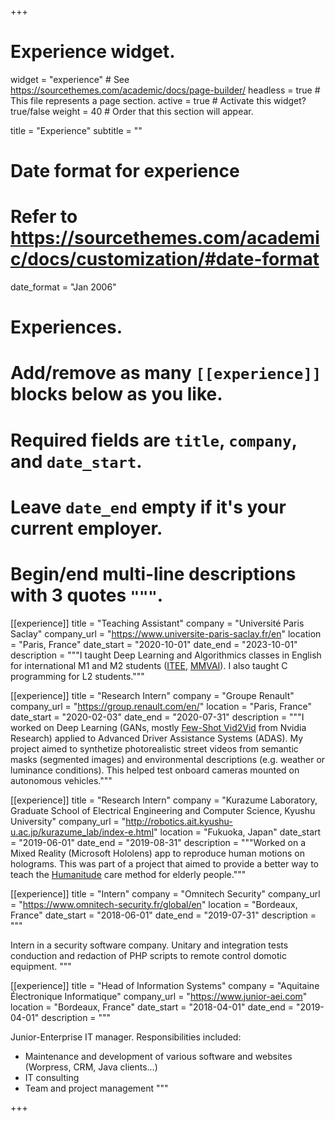 +++
# Experience widget.
widget = "experience"  # See https://sourcethemes.com/academic/docs/page-builder/
headless = true  # This file represents a page section.
active = true  # Activate this widget? true/false
weight = 40  # Order that this section will appear.

title = "Experience"
subtitle = ""

# Date format for experience
#   Refer to https://sourcethemes.com/academic/docs/customization/#date-format
date_format = "Jan 2006"

# Experiences.
#   Add/remove as many `[[experience]]` blocks below as you like.
#   Required fields are `title`, `company`, and `date_start`.
#   Leave `date_end` empty if it's your current employer.
#   Begin/end multi-line descriptions with 3 quotes `"""`.

[[experience]]
  title = "Teaching Assistant"
  company = "Université Paris Saclay"
  company_url = "https://www.universite-paris-saclay.fr/en"
  location = "Paris, France"
  date_start = "2020-10-01"
  date_end = "2023-10-01"
  description = """I taught Deep Learning and Algorithmics classes in English for international M1 and M2 students ([ITEE](https://www.universite-paris-saclay.fr/en/education/master/electrical-engineering/m1-international-track-electrical-engineering), [MMVAI](https://www.universite-paris-saclay.fr/en/education/master/electrical-engineering/m2-mechatronics-machine-vision-and-artificial-intelligence)). I also taught C programming for L2 students."""

[[experience]]
  title = "Research Intern"
  company = "Groupe Renault"
  company_url = "https://group.renault.com/en/"
  location = "Paris, France"
  date_start = "2020-02-03"
  date_end = "2020-07-31"
  description = """I worked on Deep Learning (GANs, mostly [Few-Shot Vid2Vid](https://nvlabs.github.io/few-shot-vid2vid/) from Nvidia Research) applied to Advanced Driver Assistance Systems (ADAS). My project aimed to synthetize photorealistic street videos from semantic masks (segmented images) and environmental descriptions (e.g. weather or luminance conditions). This helped test onboard cameras mounted on autonomous vehicles."""

[[experience]]
  title = "Research Intern"
  company = "Kurazume Laboratory, Graduate School of Electrical Engineering and Computer Science, Kyushu University"
  company_url = "http://robotics.ait.kyushu-u.ac.jp/kurazume_lab/index-e.html"
  location = "Fukuoka, Japan"
  date_start = "2019-06-01"
  date_end = "2019-08-31"
  description = """Worked on a Mixed Reality (Microsoft Hololens) app to reproduce human motions on holograms. This was part of a project that aimed to provide a better way to teach the [Humanitude](https://www.ncbi.nlm.nih.gov/pmc/articles/PMC6336364/) care method for elderly people."""

[[experience]]
  title = "Intern"
  company = "Omnitech Security"
  company_url = "https://www.omnitech-security.fr/global/en"
  location = "Bordeaux, France"
  date_start = "2018-06-01"
  date_end = "2019-07-31"
  description = """

  Intern in a security software company. Unitary and integration tests conduction and redaction of PHP scripts to remote control domotic equipment.
  """

[[experience]]
  title = "Head of Information Systems"
  company = "Aquitaine Électronique Informatique"
  company_url = "https://www.junior-aei.com"
  location = "Bordeaux, France"
  date_start = "2018-04-01"
  date_end = "2019-04-01"
  description = """

  Junior-Enterprise IT manager.
  Responsibilities included:
  
  * Maintenance and development of various software and websites (Worpress, CRM, Java clients...)
  * IT consulting
  * Team and project management
  """

+++
